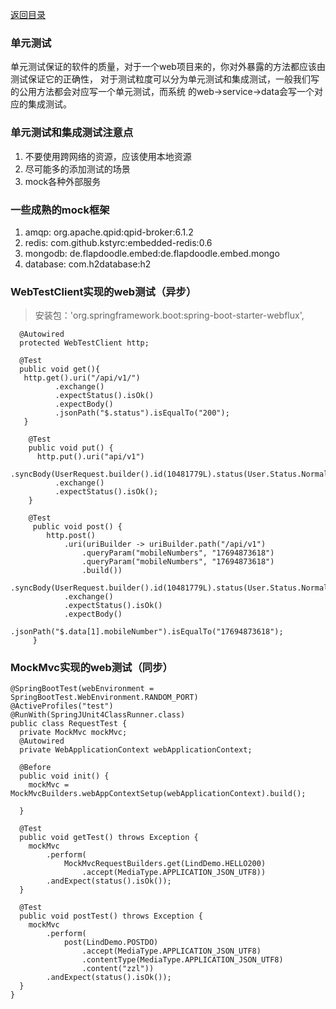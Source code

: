 [返回目录](../README.md)

###  单元测试
单元测试保证的软件的质量，对于一个web项目来的，你对外暴露的方法都应该由测试保证它的正确性，
对于测试粒度可以分为单元测试和集成测试，一般我们写的公用方法都会对应写一个单元测试，而系统
的web->service->data会写一个对应的集成测试。

### 单元测试和集成测试注意点
1. 不要使用跨网络的资源，应该使用本地资源
1. 尽可能多的添加测试的场景
1. mock各种外部服务

### 一些成熟的mock框架
1. amqp: org.apache.qpid:qpid-broker:6.1.2
1. redis: com.github.kstyrc:embedded-redis:0.6
1. mongodb: de.flapdoodle.embed:de.flapdoodle.embed.mongo
1. database: com.h2database:h2

### WebTestClient实现的web测试（异步）
>安装包：'org.springframework.boot:spring-boot-starter-webflux',

```$xslt
  @Autowired
  protected WebTestClient http;
  
  @Test
  public void get(){
   http.get().uri("/api/v1/")
          .exchange()
          .expectStatus().isOk()
          .expectBody()
          .jsonPath("$.status").isEqualTo("200");
   }
   
    @Test
    public void put() {
      http.put().uri("api/v1")
          .syncBody(UserRequest.builder().id(10481779L).status(User.Status.Normal.name()).build())
          .exchange()
          .expectStatus().isOk();
    }
    
    @Test
     public void post() {
        http.post()
            .uri(uriBuilder -> uriBuilder.path("/api/v1")
                .queryParam("mobileNumbers", "17694873618")
                .queryParam("mobileNumbers", "17694873618")
                .build())
            .syncBody(UserRequest.builder().id(10481779L).status(User.Status.Normal.name()).build())
            .exchange()
            .expectStatus().isOk()
            .expectBody()
            .jsonPath("$.data[1].mobileNumber").isEqualTo("17694873618");
     }
```

### MockMvc实现的web测试（同步）
```$xslt
@SpringBootTest(webEnvironment = SpringBootTest.WebEnvironment.RANDOM_PORT)
@ActiveProfiles("test")
@RunWith(SpringJUnit4ClassRunner.class)
public class RequestTest {
  private MockMvc mockMvc;
  @Autowired
  private WebApplicationContext webApplicationContext;

  @Before
  public void init() {
    mockMvc = MockMvcBuilders.webAppContextSetup(webApplicationContext).build();

  }

  @Test
  public void getTest() throws Exception {
    mockMvc
        .perform(
            MockMvcRequestBuilders.get(LindDemo.HELLO200)
                .accept(MediaType.APPLICATION_JSON_UTF8))
        .andExpect(status().isOk());
  }

  @Test
  public void postTest() throws Exception {
    mockMvc
        .perform(
            post(LindDemo.POSTDO)
                .accept(MediaType.APPLICATION_JSON_UTF8)
                .contentType(MediaType.APPLICATION_JSON_UTF8)
                .content("zzl"))
        .andExpect(status().isOk());
  }
}

```